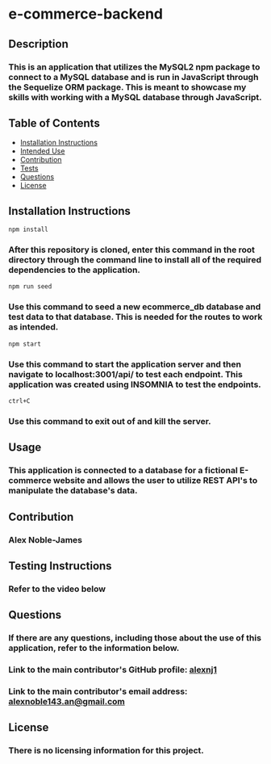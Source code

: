 
  # e-commerce-backend

  

  ## Description


  ### This is an application that utilizes the MySQL2 npm package to connect to a MySQL database and is run in JavaScript through the Sequelize ORM package. This is meant to showcase my skills with working with a MySQL database through JavaScript.

  ## Table of Contents


  * [Installation Instructions](#installation-instructions)
  * [Intended Use](#usage)
  * [Contribution](#contribution)
  * [Tests](#testing-instructions)
  * [Questions](#questions)
  * [License](#license)

  ## Installation Instructions


    npm install
### After this repository is cloned, enter this command in the root directory through the command line to install all of the required dependencies to the application.
    npm run seed
### Use this command to seed a new ecommerce_db database and test data to that database. This is needed for the routes to work as intended.
    npm start
### Use this command to start the application server and then navigate to localhost:3001/api/<endpoint-name> to test each endpoint. This application was created using INSOMNIA to test the endpoints.
    ctrl+C
### Use this command to exit out of and kill the server.


  ## Usage


  ### This application is connected to a database for a fictional E-commerce website and allows the user to utilize REST API's to manipulate the database's data.
  
  ## Contribution


### Alex Noble-James

  
  ## Testing Instructions


  ### Refer to the video below
  
  ## Questions


  ### If there are any questions, including those about the use of this application, refer to the information below.
  
  ### Link to the main contributor's GitHub profile: [alexnj1](https://www.github.com/alexnj1)

  ### Link to the main contributor's email address: alexnoble143.an@gmail.com
  
  ## License
  
  
  ### There is no licensing information for this project.
  